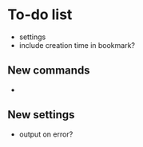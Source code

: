 # To-do list

- settings
- include creation time in bookmark?

## New commands

-

## New settings

- output on error?
